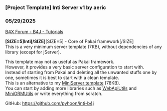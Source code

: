 ### [Project Template] Inti Server v1 by aeric
### 05/29/2025
[B4X Forum - B4J - Tutorials](https://www.b4x.com/android/forum/threads/167212/)

**[SIZE=5]Inti[/SIZE]**[SIZE=5] - Core of Pakai framework[/SIZE]  
This is a very minimum server template (7KB), without dependencies of any library (except for jServer).  
  
This template may not as useful as Pakai framework.  
However, it provides a very basic server configuration to start with.  
Instead of starting from Pakai and deleting all the unwanted stuffs one by one, sometimes it is best to start with a clean template.  
This is an alternative to my [MiniServer template](https://www.b4x.com/android/forum/threads/project-template-miniserver.150634/) (78KB).  
You can start by adding more libraries such as [WebApiUtils](https://www.b4x.com/android/forum/threads/web-webapiutils-v4.167012/) and [MiniORMUtils](https://www.b4x.com/android/forum/threads/b4x-miniormutils.166030/) or write everything from scratch.  
  
GitHub: <https://github.com/pyhoon/inti-b4j>